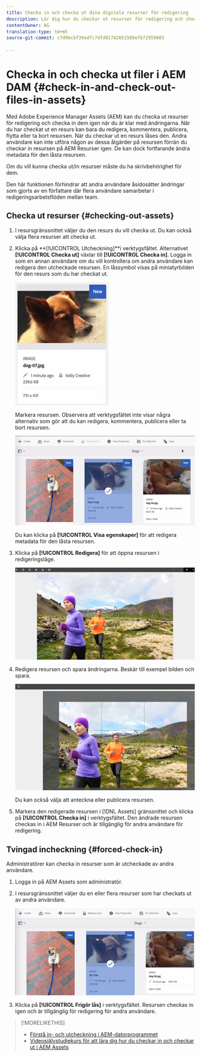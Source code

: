 ```yaml
---
title: Checka in och checka ut dina digitala resurser för redigering
description: Lär dig hur du checkar ut resurser för redigering och checkar in dem igen när ändringarna är klara.
contentOwner: AG
translation-type: tm+mt
source-git-commit: c7d0bcbf39adfc7dfd01742651589efb72959603

---
```



# Checka in och checka ut filer i AEM DAM {#check-in-and-check-out-files-in-assets}

Med Adobe Experience Manager Assets (AEM) kan du checka ut resurser för redigering och checka in dem igen när du är klar med ändringarna. När du har checkat ut en resurs kan bara du redigera, kommentera, publicera, flytta eller ta bort resursen. När du checkar ut en resurs låses den. Andra användare kan inte utföra någon av dessa åtgärder på resursen förrän du checkar in resursen på AEM Resurser igen. De kan dock fortfarande ändra metadata för den låsta resursen.

Om du vill kunna checka ut/in resurser måste du ha skrivbehörighet för dem.

Den här funktionen förhindrar att andra användare åsidosätter ändringar som gjorts av en författare där flera användare samarbetar i redigeringsarbetsflöden mellan team.

## Checka ut resurser {#checking-out-assets}

1. I resursgränssnittet väljer du den resurs du vill checka ut. Du kan också välja flera resurser att checka ut.
1. Klicka på **[!UICONTROL Utcheckning]**i verktygsfältet.
Alternativet **[!UICONTROL Checka ut]** växlar till **[!UICONTROL Checka in]**.
Logga in som en annan användare om du vill kontrollera om andra användare kan redigera den utcheckade resursen. En låssymbol visas på miniatyrbilden för den resurs som du har checkat ut.

   ![chlimage_1-471](assets/chlimage_1-471.png)

   Markera resursen. Observera att verktygsfältet inte visar några alternativ som gör att du kan redigera, kommentera, publicera eller ta bort resursen.

   ![chlimage_1-472](assets/chlimage_1-472.png)

   Du kan klicka på **[!UICONTROL Visa egenskaper]** för att redigera metadata för den låsta resursen.

1. Klicka på **[!UICONTROL Redigera]** för att öppna resursen i redigeringsläge.

   ![chlimage_1-473](assets/chlimage_1-473.png)

1. Redigera resursen och spara ändringarna. Beskär till exempel bilden och spara.

   ![chlimage_1-474](assets/chlimage_1-474.png)

   Du kan också välja att anteckna eller publicera resursen.

1. Markera den redigerade resursen i [!DNL Assets] gränssnittet och klicka på **[!UICONTROL Checka in]** i verktygsfältet. Den ändrade resursen checkas in i AEM Resurser och är tillgänglig för andra användare för redigering.

## Tvingad incheckning {#forced-check-in}

Administratörer kan checka in resurser som är utcheckade av andra användare.

1. Logga in på AEM Assets som administratör.
1. I resursgränssnittet väljer du en eller flera resurser som har checkats ut av andra användare.

   ![chlimage_1-476](assets/chlimage_1-476.png)

1. Klicka på **[!UICONTROL Frigör lås]** i verktygsfältet. Resursen checkas in igen och är tillgänglig för redigering för andra användare.

>[!MORELIKETHIS]
>
>* [Förstå in- och utcheckning i AEM-datorprogrammet](https://docs.adobe.com/content/help/en/experience-manager-desktop-app/using/using.html#how-app-works2)
>* [Videosjälvstudiekurs för att lära dig hur du checkar in och checkar ut i AEM Assets](https://docs.adobe.com/content/help/en/experience-manager-learn/assets/collaboration/checkin-checkout-technical-video-understand.html)

